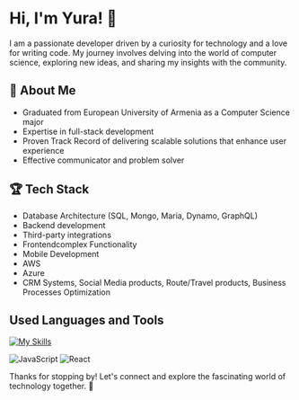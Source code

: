 # Hi, I'm Yura! 🤖

I am a passionate developer driven by a curiosity for technology and a love for writing code. My journey involves delving into the world of computer science, exploring new ideas, and sharing my insights with the community.

## 🚀 About Me

- Graduated from European University of Armenia as a Computer Science major
- Expertise in full-stack development
- Proven Track Record of delivering scalable solutions that enhance user experience
- Effective communicator and problem solver

## 🏆 Tech Stack

- Database Architecture (SQL, Mongo, Maria, Dynamo, GraphQL)
- Backend development
- Third-party integrations
- Frontendcomplex Functionality
- Mobile Development
- AWS
- Azure
- CRM Systems, Social Media products, Route/Travel products, Business Processes Optimization

## Used Languages and Tools

[![My Skills]([https://skillicons.dev/iconsvscode,webstorm,html,angular,azure,css,firebase,graphql,java,js,linux,mongodb,mysql,nestjs,nextjs,nodejs,nuxtjs,react,redux,sass,supabase,tailwind,vuekotlin,nodejs,figma&theme=light)](https://skillicons.dev)

![JavaScript](https://img.shields.io/badge/-JavaScript-yellow?style=flat-square&logo=javascript&logoColor=white)
![React](https://img.shields.io/badge/-React-blue?style=flat-square&logo=react&logoColor=white)

Thanks for stopping by! Let's connect and explore the fascinating world of technology together. 🚀
